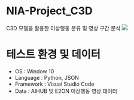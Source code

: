 # NIA-Project_C3D
C3D 모델을 활용한 이상행동 분류 및 영상 구간 분석
<img src="https://user-images.githubusercontent.com/71426985/164933248-29a83892-82b5-4c00-8135-b5984753ae18.png">
# 테스트 환경 및 데이터
<ul>
  <li>OS : Window 10</li>
  <li>Language : Python, JSON</li>
  <li>Framework : Visual Studio Code</li>
  <li>Data : AIHUB 및 E2ON 이상행동 영상 데이터</li>
</ul>
